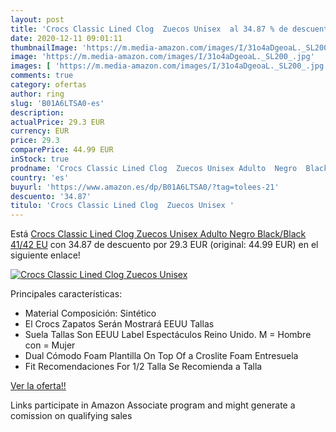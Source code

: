 ```yaml
---
layout: post
title: 'Crocs Classic Lined Clog  Zuecos Unisex  al 34.87 % de descuento'
date: 2020-12-11 09:01:11
thumbnailImage: 'https://m.media-amazon.com/images/I/31o4aDgeoaL._SL200_.jpg'
image: 'https://m.media-amazon.com/images/I/31o4aDgeoaL._SL200_.jpg'
images: [ 'https://m.media-amazon.com/images/I/31o4aDgeoaL._SL200_.jpg' ]
comments: true
category: ofertas
author: ring
slug: 'B01A6LTSA0-es'
description:
actualPrice: 29.3 EUR
currency: EUR
price: 29.3
comparePrice: 44.99 EUR
inStock: true
prodname: 'Crocs Classic Lined Clog  Zuecos Unisex Adulto  Negro  Black/Black   41/42 EU'
country: 'es'
buyurl: 'https://www.amazon.es/dp/B01A6LTSA0/?tag=tolees-21'
descuento: '34.87'
titulo: 'Crocs Classic Lined Clog  Zuecos Unisex '
---
```


Está [Crocs Classic Lined Clog  Zuecos Unisex Adulto  Negro  Black/Black   41/42 EU](https://www.amazon.es/dp/B01A6LTSA0/?tag=tolees-21) con 34.87 de descuento por 29.3 EUR (original: 44.99 EUR) en el siguiente enlace!

[![Crocs Classic Lined Clog  Zuecos Unisex ](https://m.media-amazon.com/images/I/31o4aDgeoaL._SL200_.jpg)](https://www.amazon.es/dp/B01A6LTSA0/?tag=tolees-21)

Principales características:

- Material Composición: Sintético
- El Crocs Zapatos Serán Mostrará EEUU Tallas
- Suela Tallas Son EEUU Label Espectáculos Reino Unido. M = Hombre con = Mujer
- Dual Cómodo Foam Plantilla On Top Of a Croslite Foam Entresuela
- Fit Recomendaciones For 1/2 Talla Se Recomienda a Talla

[Ver la oferta!!](https://www.amazon.es/dp/B01A6LTSA0/?tag=tolees-21)

Links participate in Amazon Associate program and might generate a comission on qualifying sales


